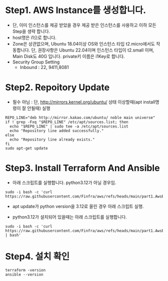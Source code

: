 # Step1. AWS Instance를 생성합니다.
* 단, 이미 인스턴스를 제공 받았을 경우 제공 받은 인스턴스를 사용하고 이하 모든 Step을 생략 합니다.
* host명은 i1으로 합니다.
* Zone은 상관없으며, Ubuntu 18.04이상 OS와 인스턴스 타입 t2.micro에서도 작동합니다. 단, 권장사항은 Ubuntu 22.04이며 인스턴스 타입이 t2.small 이며, Main Disk도 40G 입니다. private키 이름은 i1Key로 합니다.
* Security Group Setting
  - Inbound : 22, 9411,8081

# Step2. Repoitory Update
* 필수 아님 : 단, http://mirrors.kernel.org/ubuntu/ 상태 이상할때(apt install명령이 잘 안될때) 실행
```
REPO_LINE="deb http://mirror.kakao.com/ubuntu/ noble main universe"
if ! grep -Fxq "$REPO_LINE" /etc/apt/sources.list; then
  echo "$REPO_LINE" | sudo tee -a /etc/apt/sources.list
  echo "Repository line added successfully."
else
  echo "Repository line already exists."
fi
sudo apt-get update
```

# Step3. Install Terraform And Ansible
* 아래 스크립트를 실행합니다. python3.12가 아닐 경우임.
```
sudo -i bash -c 'curl https://raw.githubusercontent.com/Finfra/aws/refs/heads/main/part1.AwsBasic/1.4.1.terraformInstall/installOnEc2.sh|bash'
```
  - apt update가 python version을 3.12로 올린 경우 아래 스크립트 실행.
* python3.12가 설치되어 있을때는 아래 스크립트를 실행합니다.
```
sudo -i bash -c 'curl https://raw.githubusercontent.com/Finfra/aws/refs/heads/main/part1.AwsBasic/1.4.1.terraformInstall/installOnEc2_p3.12.sh | bash'
```



# Step4. 설치 확인
```
terraform -version
ansible --version
```

